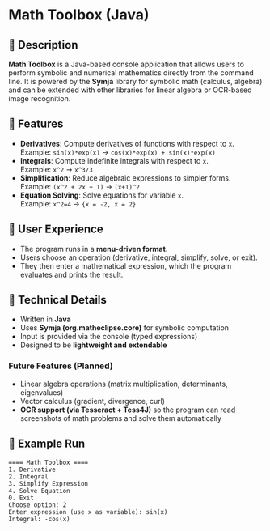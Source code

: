 # Math Toolbox (Java)

## 📘 Description
**Math Toolbox** is a Java-based console application that allows users to perform symbolic and numerical mathematics directly from the command line. It is powered by the **Symja** library for symbolic math (calculus, algebra) and can be extended with other libraries for linear algebra or OCR-based image recognition.

## 🔹 Features
- **Derivatives**: Compute derivatives of functions with respect to `x`.  
  Example: `sin(x)*exp(x)` → `cos(x)*exp(x) + sin(x)*exp(x)`  
- **Integrals**: Compute indefinite integrals with respect to `x`.  
  Example: `x^2` → `x^3/3`  
- **Simplification**: Reduce algebraic expressions to simpler forms.  
  Example: `(x^2 + 2x + 1)` → `(x+1)^2`  
- **Equation Solving**: Solve equations for variable `x`.  
  Example: `x^2=4` → `{x = -2, x = 2}`  

## 🔹 User Experience
- The program runs in a **menu-driven format**.  
- Users choose an operation (derivative, integral, simplify, solve, or exit).  
- They then enter a mathematical expression, which the program evaluates and prints the result.  

## 🔹 Technical Details
- Written in **Java**  
- Uses **Symja (org.matheclipse.core)** for symbolic computation  
- Input is provided via the console (typed expressions)  
- Designed to be **lightweight and extendable**  

### Future Features (Planned)
- Linear algebra operations (matrix multiplication, determinants, eigenvalues)  
- Vector calculus (gradient, divergence, curl)  
- **OCR support (via Tesseract + Tess4J)** so the program can read screenshots of math problems and solve them automatically  

## 🔹 Example Run
```
==== Math Toolbox ====
1. Derivative
2. Integral
3. Simplify Expression
4. Solve Equation
0. Exit
Choose option: 2
Enter expression (use x as variable): sin(x)
Integral: -cos(x)
```
